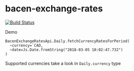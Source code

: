 # bacen-exchange-rates
[![Build Status](https://travis-ci.org/Astrocoders/bs-package-boilerplate.svg?branch=master)](https://travis-ci.org/Astrocoders/bs-package-boilerplate)

Demo

```reason
BacenExchangeRatesApi.Daily.fetchCurrencyRatesForPeriod(
  ~currency=`CAD,
  ~date=Js.Date.fromString("2018-03-05 10:02:47.732")
)
```

Supported currencies take a look in `Daily.currency` type
